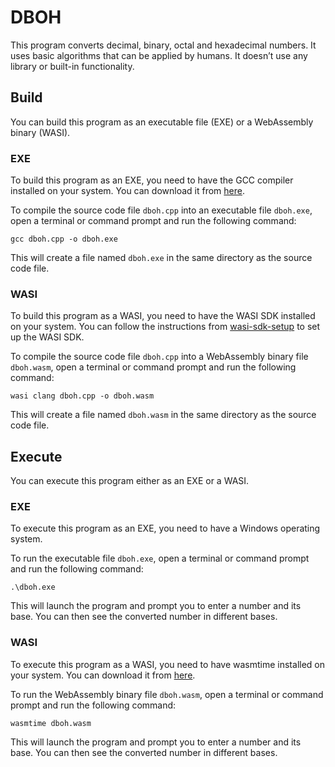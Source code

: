 # DBOH

This program converts decimal, binary, octal and hexadecimal numbers. It uses basic algorithms that can be applied by humans. It doesn’t use any library or built-in functionality.

## Build

You can build this program as an executable file (EXE) or a WebAssembly binary (WASI).

### EXE

To build this program as an EXE, you need to have the GCC compiler installed on your system. You can download it from [here](https://gcc.gnu.org/).

To compile the source code file `dboh.cpp` into an executable file `dboh.exe`, open a terminal or command prompt and run the following command:

```shell
gcc dboh.cpp -o dboh.exe
```

This will create a file named `dboh.exe` in the same directory as the source code file.

### WASI

To build this program as a WASI, you need to have the WASI SDK installed on your system. You can follow the instructions from [wasi-sdk-setup](https://github.com/isurfer21/wasi-sdk-setup) to set up the WASI SDK.

To compile the source code file `dboh.cpp` into a WebAssembly binary file `dboh.wasm`, open a terminal or command prompt and run the following command:

```shell
wasi clang dboh.cpp -o dboh.wasm
```

This will create a file named `dboh.wasm` in the same directory as the source code file.

## Execute

You can execute this program either as an EXE or a WASI.

### EXE

To execute this program as an EXE, you need to have a Windows operating system.

To run the executable file `dboh.exe`, open a terminal or command prompt and run the following command:

```shell
.\dboh.exe
```

This will launch the program and prompt you to enter a number and its base. You can then see the converted number in different bases.

### WASI

To execute this program as a WASI, you need to have wasmtime installed on your system. You can download it from [here](https://wasmtime.dev/).

To run the WebAssembly binary file `dboh.wasm`, open a terminal or command prompt and run the following command:

```shell
wasmtime dboh.wasm
```

This will launch the program and prompt you to enter a number and its base. You can then see the converted number in different bases.

